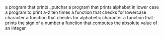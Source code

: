 a program that prints _putchar
a program that prints alphabet in lower case
a program to print a-z ten times
a function that checks for lowercase character
a function that checks for alphabetic character
a function that prints the sign of a number
a function that computes the absolute value of an integer

